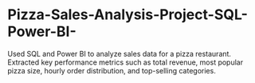 # Pizza-Sales-Analysis-Project-SQL-Power-BI-
Used SQL and Power BI to analyze sales data for a pizza restaurant. Extracted key performance metrics such as total revenue, most popular pizza size, hourly order distribution, and top-selling categories. 
